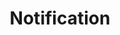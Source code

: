 ---
title: Notification
tags:
icon: notification
svg: '<svg xmlns="http://www.w3.org/2000/svg" width="24" height="24" fill="none" viewBox="0 0 24 24" stroke-width="1.5" stroke-linecap="round" stroke-linejoin="round" stroke="currentColor"><path d="M21 12.5c0 4.243 0 6.364-1.318 7.682C18.364 21.5 16.242 21.5 12 21.5c-4.243 0-6.364 0-7.682-1.318C3 18.864 3 16.742 3 12.5c0-4.243 0-6.364 1.318-7.682C5.636 3.5 7.758 3.5 12 3.5"/><circle cx="18.25" cy="6.25" r="2.75"/></svg>'
---